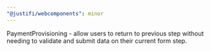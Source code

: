 ```yaml
---
"@justifi/webcomponents": minor
---
```


PaymentProvisioning - allow users to return to previous step without needing to validate and submit data on their current form step.
